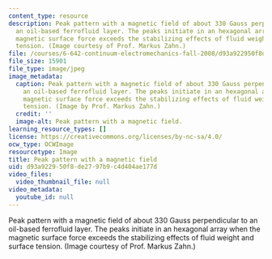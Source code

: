 ```yaml
---
content_type: resource
description: Peak pattern with a magnetic field of about 330 Gauss perpendicular to
  an oil-based ferrofluid layer. The peaks initiate in an hexagonal array when the
  magnetic surface force exceeds the stabilizing effects of fluid weight and surface
  tension. (Image courtesy of Prof. Markus Zahn.)
file: /courses/6-642-continuum-electromechanics-fall-2008/d93a922950f8de2797b9c4d404ae177d_6-642f08-th.jpg
file_size: 15901
file_type: image/jpeg
image_metadata:
  caption: Peak pattern with a magnetic field of about 330 Gauss perpendicular to
    an oil-based ferrofluid layer. The peaks initiate in an hexagonal array when the
    magnetic surface force exceeds the stabilizing effects of fluid weight and surface
    tension. (Image by Prof. Markus Zahn.)
  credit: ''
  image-alt: Peak pattern with a magnetic field.
learning_resource_types: []
license: https://creativecommons.org/licenses/by-nc-sa/4.0/
ocw_type: OCWImage
resourcetype: Image
title: Peak pattern with a magnetic field
uid: d93a9229-50f8-de27-97b9-c4d404ae177d
video_files:
  video_thumbnail_file: null
video_metadata:
  youtube_id: null
---
```

Peak pattern with a magnetic field of about 330 Gauss perpendicular to an oil-based ferrofluid layer. The peaks initiate in an hexagonal array when the magnetic surface force exceeds the stabilizing effects of fluid weight and surface tension. (Image courtesy of Prof. Markus Zahn.)